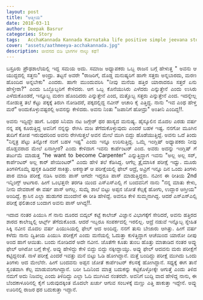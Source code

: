 ```yaml
---
layout: post
title: "ಆತ್ಮೀಯ"
date: 2018-03-11
author: Deepak Basrur
categories: Story
tags:	AcchaKannada Kannada Karnataka life positive simple jeevana story kathe village shortstory
cover: "assets/aathmeeya-acchakannada.jpg"
description: ಜೀವನದ ಬಿಡಿ ಭಾಗಗಳ ನಾಲ್ಕು ಕಥೆ!
---
```

<p align = "justify">ಬಸ್ರೂರು ಪ್ರೌಢಶಾಲೆಯಲ್ಲಿ ಇದ್ದ ಸಮಯ ಅದು. ಸಮಾಜ ಅಧ್ಯಾಪಕರು ಒಬ್ಬ ರಾಜನ ಬಗ್ಗೆ ಹೇಳುತ್ತ " ಅವನು ಆ ಯುದ್ದದಲ್ಲಿ ಸತ್ತನು" ಅಂದ್ರು. ತಟ್ಟನೆ ಅವರೇ "ರಾಜರಿಗೆ, ದೊಡ್ಡ ಮನುಷ್ಯರಿಗೆ ಹಾಗೇ ಸತ್ತರು ಅನ್ನಬಾರದು, ಮರಣ ಹೊಂದಿದ  ಅನ್ನಬೇಕು" ಎಂದರು. ಹಾಗೇ ಮುಂದುವರಿಸಿ "ನೀವು ಮನೆಯ ಹತ್ತಿರ ಯಾರಾದರೂ ಸತ್ತರೆ ಏನು ಹೇಳ್ತೀರಾ?" ಎಂದು ಒಬ್ಬೊಬ್ಬರಿಗೆ ಕೇಳಿದರು. ಆಗ ಒಬ್ಬ ಕೊನೆಯುಸಿರು ಎಳೆದರು ಎನ್ನುತ್ತೇನೆ ಎಂದು ಉಸಿರು ಎಳೆದುಕೊಂಡರೆ, ಇನ್ನೂಬ್ಬ ಮರಣ ಹೊಂದಿದರು ಎನ್ನುತ್ತೇನೆ ಎಂದ, ಮತ್ತೊಬ್ಬ ಸತ್ತರು ಎನ್ನುತ್ತೇನೆ ಎಂದ. ಇದನ್ನೇಲ್ಲ ನೋಡುತ್ತ ತಲೆ ಕೆಟ್ಟು ಪಕ್ಕಕ್ಕೆ ತಿರುಗಿ ನೋಡಿದರೆ, ಪಕ್ಕದಲ್ಲಿದ್ದ ನವೀನ್ ಆಚಾರಿ ಕೈ ಎತ್ತಿದ್ದ. ನಾನು "ಇವ ಎಂಥ ಹೇಳ್ತ ಮರೆ" ಅಂದುಕೊಳ್ಳುವಷ್ಟರಲ್ಲಿ ಅವನನ್ನು ಕೇಳಿದರು. ಅವನು ನಿಂತು "ಜಪಾನಿಗೆ ಹೋದ್ರು" ಅಂತೀನಿ ಎಂದಿದ್ದ!!.</p>

<p align = "justify">ಅವನು ಇದ್ದಿದ್ದೇ ಹಾಗೆ. ಒಂಥರ ಸಿನಿಮಾ ನಟ ಜಗ್ಗೇಶ್ ಥರ ಹಾಸ್ಯದ ಮನುಷ್ಯ. ಹೈಸ್ಕೂಲಿನ ಮೊದಲ ಎರಡು ವರ್ಷ ನನ್ನ ಪಕ್ಕ ಕೂರುತ್ತಿದ್ದ ಅವನಿಗೆ ನನ್ನನ್ನು ರೇಗಿಸಿ ಮಜ ತೆಗೆದುಕೊಳ್ಳುವುದು ಎಂದರೆ ಬಹಳ ಇಷ್ಟ. ನನಗೋ ಮೂಗಿನ ತುದಿಗೆ ಕೋಪ ಇರುವುದರಿಂದ ಅವನು ರೇಗಿಸುತ್ತಲೆ ಅವನ ಮೇಲೆ ಮುಗಿ ಬಿದ್ದು ಹೊಡೆಯುತ್ತಿದ್ದೆ. ಅವನು ಒದೆ ತಿಂದು "ನಿನ್ನತ್ರ ಪೆಟ್ಟು ತಿನ್ನೋಕೆ ನಂಗೆ ಬಹಳ ಇಷ್ಟ" ಎಂದು ಇನ್ನೂ ಉರಿಸುತ್ತಿದ್ದ. ಒಮ್ಮೆ ಇಂಗ್ಲಿಷ್ ಅಧ್ಯಾಪಕರು ನೀವು ದೊಡ್ಡವರಾದ ಮೇಲೆ ಏನಾಗ್ತೀರ? ಎಂದು ಕೇಳಿದಾಗ ಇವನು ಕಾರ್ಪೆಂಟರ್ ಎಂದ. ಅವರು ಅದನ್ನು ಇಂಗ್ಲಿಷ್ ಗೆ ತರ್ಜುಮೆ ಮಾಡುತ್ತ "he want to become Carpenter" ಎನ್ನುತ್ತಿದ್ಧಾಗ ಇವನು "ಅಲ್ಲ ಅಲ್ಲ ಸರ್, ಕಾರ್ಪೆಂಟರ್ ಅಲ್ಲ ಕಾರ್ ಪೇಯಿಂಟರ್" ಎಂದು ಹೇಳಿ ತಲೆ ಕೆಡಿಸಿದ್ದ. ಆಗೆಲ್ಲ ತ್ರೈಮಾಸಿಕ ಪರೀಕ್ಷೆ ಇಧ್ವು. ಮೂರು ತಿಂಗಳಿಗೊಮ್ಮೆ ಪುಸ್ತಕ ಹಿಡಿದರೆ ಸಾಕಿತ್ತು. ಅಕಸ್ಮಾತ್ ಆ ಪರೀಕ್ಷೆಯಲ್ಲಿ ಫೇಲ್ ಆದ್ರೆ, ಅವ್ರಿಗೆ ಇನ್ನೂ  ದಿನ ಒಂದು ತಿಂಗಳು ಪಾಠ ಮಾಡಿ ಪರೀಕ್ಷೆ ನಡಿಸಿ ಅವರು ಪಾಸ್ ಆಗದೇ ಇದ್ದರೂ ಪಾಸ್ ಮಾಡುತ್ತಿದ್ದರು. ನವೀನ ಈ ರೀತಿಯ 2nd ಇನ್ನಿಂಗ್ಸ್ ಆಟಗಾರ. ಹೀಗೆ ಒಂಭತ್ತನೇ ತರಗತಿ ಯಿಂದ ಎಸ್ಎಸ್ಎಲ್ಸಿ ಗೆ ಬಂದವನಿಗೆ ನಾನು "ನನ್ನ ಮಾತು ಕೇಳು, ನೀನು ದೇವರಾಣೆ ಈ ವರ್ಷ ಪಾಸ್ ಆಗಲ್ಲ. ಸುಮ್ನೆ ಶಾಲೆ ಬಿಟ್ಟು ಅಪ್ಪನ ಜೋತೆ ಕೆಲ್ಸಕ್ಕೆ ಹೋಗು, ಉದ್ದಾರ ಆಗ್ತೀಯ" ಅಂದಿದ್ದೆ. ಕ್ಲಾಸಿನ ಎಲ್ಲಾ ಹುಡುಗರ ಮುಂದೇನೆ ಈ ರೀತಿ ಹೇಳಿದ್ದೆ. ಅವನೂ ಕೇಳಿ ಸುಮ್ಮನಾಗಿದ್ದ. ಆದರೆ ಎಸ್ಎಸ್ಎಲ್ಸಿ ಪರೀಕ್ಷೆ ಫಲಿತಾಂಶ ಬಂದಾಗ ಅವನು ಪಾಸ್ ಆಗಿದ್ದ!!.</p>

<p align = "justify">ಇದಾದ ನಂತರ ಪಿಯುಸಿ ಗೆ ನಾನು ದೂರದ ಬಿದ್ಕಲ್ ಕಟ್ಟೆ ಕಾಲೇಜ್ ವಿಜ್ಞಾನ ವಿಭಾಗಕ್ಕೆಗೆ ಸೇರಿದರೆ, ಅವನು ಹತ್ತಿರದ ಶಾರದ ಕಾಲೇಜ್ನಲ್ಲಿ ಆರ್ಟ್ಸ್ ತೆಗೆದುಕೊಂಡ. ಆದರೆ ಇಬ್ಬರೂ ಸಂಪರ್ಕದಲ್ಲಿ ಇರಲಿಲ್ಲ. ಆದ್ರೆ ನಡುವೆ ಇನ್ನೊಬ್ಬ ಸ್ನೇಹಿತ ಸಿಕ್ಕಿ ನವೀನ ಮೊದಲ ವರ್ಷ ಪಿಯುಸಿಯಲ್ಲಿ ಫೇಲ್ ಆದ ಅಂದಿದ್ದ. ನನಗೆ ತುಸು ಬೇಜಾರು ಆಗಿತ್ತು. ಹೀಗೆ ವರ್ಷ ಕಳೆದು ನಾನು ದ್ವಿತೀಯ ಪಿಯುಸಿ ಪರೀಕ್ಷೆಗೆ ಎಂದು ಮನೆಯಲ್ಲಿ ಓದುತ್ತಾ ಕುಳಿತ್ತಿದ್ಧಾಗ ಆಚೆಯಿಂದ ಯಾರೋ ದೀಪು ಅಂದ ಹಾಗೆ ಆಯಿತು. ಬಂದು ನೋಡಿದರೆ ಅದೇ ನವೀನ. ಜೊತೆಗೇ ಕೂತು ತುಂಬ ಹೊತ್ತು ಮಾತಾಡಿದ ನಂತರ ಅವ್ನು ಫೇಲ್ ಆಗಿರೋ ಬಗ್ಗೆ ಕೇಳ್ದೆ. ಅವ್ನು ಹೇಳಿದ್ದು ಕೇಳಿ ಬಿದ್ದು ಬಿದ್ದು ನಕ್ಕೀದ್ದಾಯ್ತು. ಅವ್ನು ಫೇಲ್ ಆದವನು ಮರು ಪರೀಕ್ಷೆಗೆ ಕಟ್ಟಿದ್ದನಂತೆ.  ನಾಳೆ ಪರೀಕ್ಷೆ ಎಂದರೆ ಇವತ್ತು ಮನೆ ಬಿಟ್ಟು ಓಡಿ ಹೋಗಿದ್ದಾನೆ. ಮತ್ತೆ ಬಂದಿದ್ದು ಪರೀಕ್ಷೆ ಮುಗಿದು ಒಂದು ತಿಂಗಳು ಆದ ಮೇಲೆನೇ. ಹೀಗೆ ಬಂದವನು ಅಪ್ಪನ ಜೋತೆ ಕಾರ್ಪೆಂಟರ್  ಕೆಲಸಕ್ಕೆ ಹೋಗಿದ್ದಾನೆ. ಸಧ್ಯಕ್ಕೆ ಈಗ ತಾನೆ ಸ್ವಂತವಾಗಿ ಕೆಲ್ಸ ಮಾಡುವಂಗಾಗಿದ್ದಾನೆ. ಬರೀ ಓದಿನಿಂದ ಮಾತ್ರ ಬದುಕನ್ನು ಕಟ್ಟಿಕೊಳ್ಳೋಕ್ಕೇ ಆಗುತ್ತೆ ಎಂದು ತಿಳಿದ ನಮಗೆ ಅದು ನಿಜವಲ್ಲ ಎಂದು ತಿಳಿದಿದ್ದು ಎಲ್ಲಾ ಓದಿ ಮುಗಿಸಿದ ನಂತರವೇ. ಅವನಿಗೆ ಬುದ್ದಿ ವಾದ ಹೇಳಿದ್ದ ನಾನು, ಈ ಬೆಂದಕಾಳೂರಿನಲ್ಲಿ ಕೈಗೆ ಬರುವುದಕ್ಕಿಂತ ಮೊದಲೇ ಖರ್ಚು ಆಗುವ ಸಂಬಳಕ್ಕೆ ಮಣ್ಣು ಎತ್ತಿ ಹಾಕುತ್ತಾ ಇದ್ದೇನೆ. ಅವ್ನು ಊರಿನಲ್ಲಿ ರಾಜರ ಥರ ಬದುಕುತ್ತಾ ಇದ್ದಾನೆ.</p>
